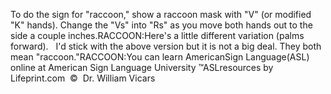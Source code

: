 To do the sign for "raccoon," show a raccoon mask with "V" 
			(or modified "K" hands). Change the "Vs" into "Rs" as 
			you move both hands out to the side a couple inches.RACCOON:Here's a little different variation (palms forward).   I'd stick 
	with the above version but it is not a big deal. They both 
  mean "raccoon."RACCOON:You can learn AmericanSign 
		Language(ASL) online at American Sign Language University ™ASLresources 
		by Lifeprint.com  ©  Dr. William Vicars
